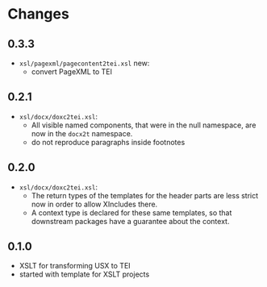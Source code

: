 # Changes

## 0.3.3

- `xsl/pagexml/pagecontent2tei.xsl` new:
  - convert PageXML to TEI

## 0.2.1

- `xsl/docx/doxc2tei.xsl`:
  - All visible named components, that were in the null namespace, are
    now in the `docx2t` namespace.
  - do not reproduce paragraphs inside footnotes

## 0.2.0

- `xsl/docx/doxc2tei.xsl`:
  - The return types of the templates for the header parts are less
	strict now in order to allow XIncludes there.
  - A context type is declared for these same templates, so that
	downstream packages have a guarantee about the context.

## 0.1.0

- XSLT for transforming USX to TEI
- started with template for XSLT projects
